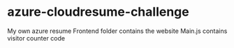 # azure-cloudresume-challenge
My own azure resume
Frontend folder contains the website
Main.js contains visitor counter code